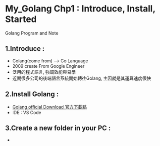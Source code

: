 # My_Golang Chp1 : Introduce, Install, Started
Golang Program and Note

## 1.Introduce : 
+ Golang(come from) --> Go Language  
+ 2009 create From Google Engineer
+ 泛用的程式語言, 強調效能與易學
+ 近期很多公司的後端語言系統開始轉往Golang, 主因就是其運算速度很快

## 2.Install Golang :
+ [Golang official Download 官方下載點](https://golang.org/dl/)
+ IDE : VS Code 

## 3.Create a new folder in your PC :
 + 